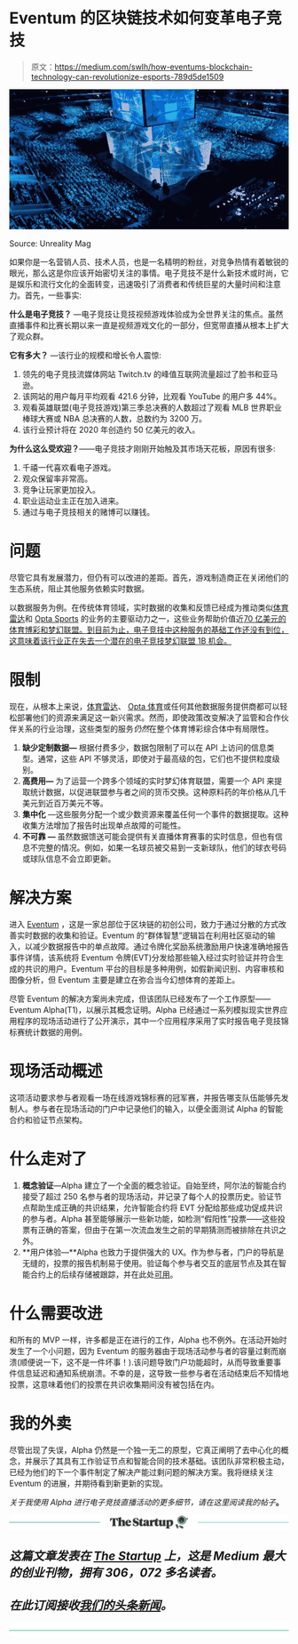 # Eventum 的区块链技术如何变革电子竞技

> 原文：<https://medium.com/swlh/how-eventums-blockchain-technology-can-revolutionize-esports-789d5de1509>

![](img/0ef19a17be941456acd46b9ebd9fa6d7.png)

Source: Unreality Mag

如果你是一名营销人员、技术人员，也是一名精明的粉丝，对竞争热情有着敏锐的眼光，那么这是你应该开始密切关注的事情。电子竞技不是什么新技术或时尚，它是娱乐和流行文化的全面转变，迅速吸引了消费者和传统巨星的大量时间和注意力。首先，一些事实:

**什么是电子竞技？** —电子竞技让竞技视频游戏体验成为全世界关注的焦点。虽然直播事件和比赛长期以来一直是视频游戏文化的一部分，但宽带直播从根本上扩大了观众群。

**它有多大？** —该行业的规模和增长令人震惊:

1.  领先的电子竞技流媒体网站 Twitch.tv 的峰值互联网流量超过了脸书和亚马逊。
2.  该网站的用户每月平均观看 421.6 分钟，比观看 YouTube 的用户多 44%。
3.  观看英雄联盟(电子竞技游戏)第三季总决赛的人数超过了观看 MLB 世界职业棒球大赛或 NBA 总决赛的人数，总数约为 3200 万。
4.  该行业预计将在 2020 年创造约 50 亿美元的收入。

**为什么这么受欢迎？**——电子竞技才刚刚开始触及其市场天花板，原因有很多:

1.  千禧一代喜欢看电子游戏。
2.  观众保留率非常高。
3.  竞争让玩家更加投入。
4.  职业运动业主正在加入进来。
5.  通过与电子竞技相关的赌博可以赚钱。

# **问题**

尽管它具有发展潜力，但仍有可以改进的差距。首先，游戏制造商正在关闭他们的生态系统，阻止其他服务依赖实时数据。

以数据服务为例。在传统体育领域，实时数据的收集和反馈已经成为推动类似[体育雷达](https://sportsradar.us/)和 [Opta Sports](https://www.optasports.com/) 的业务的主要驱动力之一，这些业务帮助价值近[70 亿美元的体育博彩和梦幻联盟。到目前为止，电子竞技中这种服务的基础工作还没有到位，这意味着该行业正在失去一个潜在的电子竞技梦幻联盟 1B 机会。](https://qz.com/1068534/how-the-7-billion-us-fantasy-football-industry-makes-its-money-in-2017/)

# **限制**

现在，从根本上来说，[体育雷达](https://sportradar.us/)、 [Opta 体育](https://www.optasports.com/)或任何其他数据服务提供商都可以轻松部署他们的资源来满足这一新兴需求。然而，即使政策改变解决了监管和合作伙伴关系的行业治理，这些类型的服务*仍然*在整个体育博彩综合体中有局限性。

1.  **缺少定制数据—** 根据付费多少，数据包限制了可以在 API 上访问的信息类型。通常，这些 API 不够灵活，即使对于最高级的包，它们也不提供粒度级别。
2.  **高费用—** 为了运营一个跨多个领域的实时梦幻体育联盟，需要一个 API 来提取统计数据，以促进联盟参与者之间的货币交换。这种原料药的年价格从几千美元到近百万美元不等。
3.  **集中化** —这些服务分配一个或少数资源来覆盖任何一个事件的数据提取。这种收集方法增加了报告时出现单点故障的可能性。
4.  **不可靠 *—*** 虽然数据馈送可能会提供有关直播体育赛事的实时信息，但也有信息不完整的情况。例如，如果一名球员被交易到一支新球队，他们的球衣号码或球队信息不会立即更新。

# **解决方案**

进入 [Eventum](https://eventum.network/) ，这是一家总部位于区块链的初创公司，致力于通过分散的方式改善实时数据的收集和验证。Eventum 的“群体智慧”逻辑旨在利用社区驱动的输入，以减少数据报告中的单点故障。通过令牌化奖励系统激励用户快速准确地报告事件详情，该系统将 Eventum 令牌(EVT)分发给那些输入经过实时验证并符合生成的共识的用户。Eventum 平台的目标是多种用例，如假新闻识别、内容审核和图像分析，但 Eventum 主要是建立在弥合当今幻想体育的差距上。

尽管 Eventum 的解决方案尚未完成，但该团队已经发布了一个工作原型——Eventum Alpha(T1)，以展示其概念证明。Alpha 已经通过一系列模拟现实世界应用程序的现场活动进行了公开演示，其中一个应用程序采用了实时报告电子竞技锦标赛统计数据的用例。

# **现场活动概述**

这项活动要求参与者观看一场在线游戏锦标赛的冠军赛，并报告哪支队伍能够先发制人。参与者在现场活动的门户中记录他们的输入，以便全面测试 Alpha 的智能合约和验证节点架构。

# **什么走对了**

1.  **概念验证**—Alpha 建立了一个全面的概念验证。自始至终，阿尔法的智能合约接受了超过 250 名参与者的现场活动，并记录了每个人的投票历史。验证节点帮助生成正确的共识结果，允许智能合约将 EVT 分配给那些成功促成共识的参与者。Alpha 甚至能够展示一些新功能，如检测“假阳性”投票——这些投票有正确的答案，但由于在第一次流血发生之前的早期猜测而被排除在共识之外。
2.  **用户体验—**Alpha 也致力于提供强大的 UX。作为参与者，门户的导航是无缝的，投票的报告机制易于使用。验证每个参与者交互的底层节点及其在智能合约上的后续存储被跟踪，并在此处[可用](https://ropsten.etherscan.io/address/0x9c7609db4ee4bcce256b9ebc3391e05d058e9162)。

# **什么需要改进**

和所有的 MVP 一样，许多都是正在进行的工作，Alpha 也不例外。在活动开始时发生了一个小问题，因为 Eventum 的服务器由于现场活动参与者的容量过剩而崩溃(顺便说一下，这不是一件坏事！).该问题导致门户功能超时，从而导致重要事件信息延迟和通知系统崩溃。不幸的是，这导致一些参与者在活动结束后不知情地投票，这意味着他们的投票在共识收集期间没有被包括在内。

# **我的外卖**

尽管出现了失误，Alpha 仍然是一个独一无二的原型，它真正阐明了去中心化的概念，并展示了其具有工作验证节点和智能合同的技术基础。该团队非常积极主动，已经为他们的下一个事件制定了解决产能过剩问题的解决方案。我将继续关注 Eventum 的进展，并期待看到新更新的实现。

*关于我使用 Alpha 进行电子竞技直播活动的更多细节，请在这里阅读我的帖子*[](/@jonathan.f.tran/a-comprehensive-guide-to-the-eventum-alpha-a2f9597e7208)**。**

*[![](img/308a8d84fb9b2fab43d66c117fcc4bb4.png)](https://medium.com/swlh)*

## *这篇文章发表在 [The Startup](https://medium.com/swlh) 上，这是 Medium 最大的创业刊物，拥有 306，072 多名读者。*

## *在此订阅接收[我们的头条新闻](http://growthsupply.com/the-startup-newsletter/)。*

*[![](img/b0164736ea17a63403e660de5dedf91a.png)](https://medium.com/swlh)*